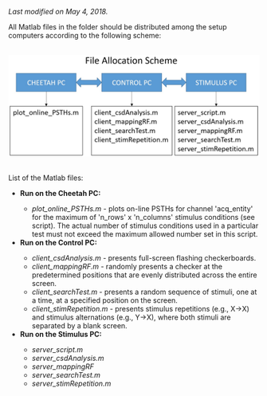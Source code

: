  <i>Last modified on May 4, 2018.</i><p>
 
 All Matlab files in the folder should be distributed among the setup computers according to the following scheme:<br><br>
 
 <img src='file_allocation_scheme.jpg'><br><br>
 
 List of the Matlab files:
 <ul>
 <li><b>Run on the Cheetah PC:</b></li>
 <ul>
 <li><i>plot_online_PSTHs.m</i> - plots on-line PSTHs for channel 'acq_entity' for the maximum of 'n_rows' x 'n_columns' stimulus conditions (see script). The actual number of stimulus conditions 
 used in a particular test must not exceed the maximum allowed number set in this script.</li>
 </ul>
 <li><b>Run on the Control PC:</b></li>
 <ul>
 <li><i>client_csdAnalysis.m</i> - presents full-screen flashing checkerboards.</li> 
 <li><i>client_mappingRF.m</i> - randomly presents a checker at the predetermined positions that are evenly distributed across the entire screen.</li>
 <li><i>client_searchTest.m</i> - presents a random sequence of stimuli, one at a time, at a specified position on the screen. </li>
 <li><i>client_stimRepetition.m</i> - presents stimulus repetitions (e.g., X->X) and stimulus alternations (e.g., Y->X), where both stimuli are separated by a blank screen.</li>
 </ul>
 <li><b>Run on the Stimulus PC:</b></li>
 <ul>
 <li><i>server_script.m</i></li>
 <li><i>server_csdAnalysis.m</i></li>
 <li><i>server_mappingRF</i></li>
 <li><i>server_searchTest.m</i></li>
 <li><i>server_stimRepetition.m</i></li>
 </ul>
 </ul>

